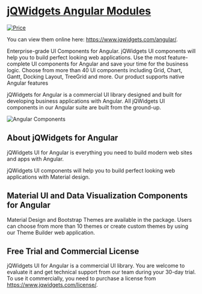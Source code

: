﻿# [jQWidgets Angular Modules](https://www.jqwidgets.com/angular/)

[![Price](https://img.shields.io/badge/price-COMMERCIAL-0098f7.svg)](https://jqwidgets.com/license/)

You can view them online here: https://www.jqwidgets.com/angular/.

Enterprise-grade UI Components for Angular. jQWidgets UI components will help you to build perfect looking web applications. Use the most feature-complete UI components for Angular and save your time for the business logic. Choose from more than 40 UI components including Grid, Chart, Gantt, Docking Layout, TreeGrid and more. Our product supports native Angular features 


jQWidgets for Angular is a commercial UI library designed and built for developing business applications with Angular. All jQWidgets UI components in our Angular suite are built from the ground-up.

![Angular Components](https://www.htmlelements.com/angular/angular-grid-web-component-dark-mode.png)

## About jQWidgets for Angular

jQWidgets UI for Angular is everything you need to build modern web sites and apps with Angular.

jQWidgets UI components will help you to build perfect looking web applications with Material design.

## Material UI and Data Visualization Components for Angular

Material Design and Bootstrap Themes are available in the package. Users can choose from more than 10 themes or create custom themes by using our Theme Builder web application.

## Free Trial and Commercial License

jQWidgets UI for Angular is a commercial UI library. You are welcome to evaluate it and get technical support from our team during your 30-day trial.
To use it commercially, you need to purchase a license from https://www.jqwidgets.com/license/. 


